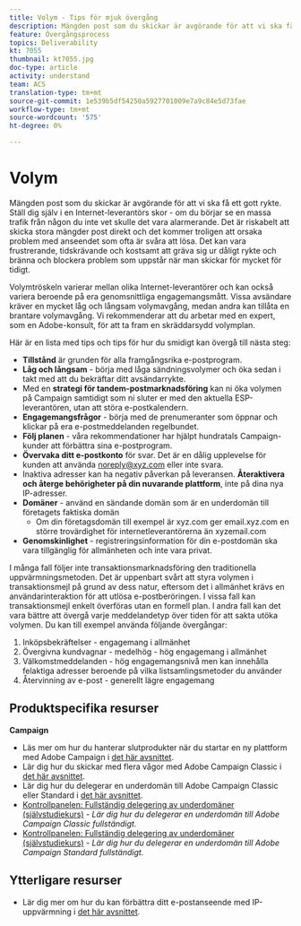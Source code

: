 ```yaml
---
title: Volym - Tips för mjuk övergång
description: Mängden post som du skickar är avgörande för att vi ska få ett gott rykte. Se vad du kan göra för en smidig övergång.
feature: Övergångsprocess
topics: Deliverability
kt: 7055
thumbnail: kt7055.jpg
doc-type: article
activity: understand
team: ACS
translation-type: tm+mt
source-git-commit: 1e539b5df54250a5927701009e7a9c84e5d73fae
workflow-type: tm+mt
source-wordcount: '575'
ht-degree: 0%

---
```



# Volym

Mängden post som du skickar är avgörande för att vi ska få ett gott rykte. Ställ dig själv i en Internet-leverantörs skor - om du börjar se en massa trafik från någon du inte vet skulle det vara alarmerande. Det är riskabelt att skicka stora mängder post direkt och det kommer troligen att orsaka problem med anseendet som ofta är svåra att lösa. Det kan vara frustrerande, tidskrävande och kostsamt att gräva sig ur dåligt rykte och bränna och blockera problem som uppstår när man skickar för mycket för tidigt.

Volymtröskeln varierar mellan olika Internet-leverantörer och kan också variera beroende på era genomsnittliga engagemangsmått. Vissa avsändare kräver en mycket låg och långsam volymavgång, medan andra kan tillåta en brantare volymavgång. Vi rekommenderar att du arbetar med en expert, som en Adobe-konsult, för att ta fram en skräddarsydd volymplan.

Här är en lista med tips och tips för hur du smidigt kan övergå till nästa steg:

* **Tillstånd** är grunden för alla framgångsrika e-postprogram.
* **Låg och långsam**  - börja med låga sändningsvolymer och öka sedan i takt med att du bekräftar ditt avsändarrykte.
* Med en **strategi för tandem-postmarknadsföring** kan ni öka volymen på Campaign samtidigt som ni sluter er med den aktuella ESP-leverantören, utan att störa e-postkalendern.
* **Engagemangsfrågor**  - börja med de prenumeranter som öppnar och klickar på era e-postmeddelanden regelbundet.
* **Följ planen**  - våra rekommendationer har hjälpt hundratals Campaign-kunder att förbättra sina e-postprogram.
* **Övervaka ditt e-postkonto** för svar. Det är en dålig upplevelse för kunden att använda noreply@xyz.com eller inte svara.
* Inaktiva adresser kan ha negativ påverkan på leveransen. **Återaktivera och återge behörigheter på din nuvarande plattform**, inte på dina nya IP-adresser.
* **Domäner** - använd en sändande domän som är en underdomän till företagets faktiska domän
   * Om din företagsdomän till exempel är xyz.com ger email.xyz.com en större trovärdighet för internetleverantörerna än xyzemail.com
* **Genomskinlighet**  - registreringsinformation för din e-postdomän ska vara tillgänglig för allmänheten och inte vara privat.

I många fall följer inte transaktionsmarknadsföring den traditionella uppvärmningsmetoden. Det är uppenbart svårt att styra volymen i transaktionsmejl på grund av dess natur, eftersom det i allmänhet krävs en användarinteraktion för att utlösa e-postberöringen. I vissa fall kan transaktionsmejl enkelt överföras utan en formell plan. I andra fall kan det vara bättre att övergå varje meddelandetyp över tiden för att sakta utöka volymen. Du kan till exempel använda följande övergångar:

1. Inköpsbekräftelser - engagemang i allmänhet
2. Övergivna kundvagnar - medelhög - hög engagemang i allmänhet
3. Välkomstmeddelanden - hög engagemangsnivå men kan innehålla felaktiga adresser beroende på vilka listsamlingsmetoder du använder
4. Återvinning av e-post - generellt lägre engagemang

## Produktspecifika resurser

**Campaign**

* Läs mer om hur du hanterar slutprodukter när du startar en ny plattform med Adobe Campaign i [det här avsnittet](/help/additional-resources/ac-starting-new-platform.md).
* Lär dig hur du skickar med flera vågor med Adobe Campaign Classic i [det här avsnittet](https://experienceleague.adobe.com/docs/campaign-classic/using/sending-messages/key-steps-when-creating-a-delivery/steps-sending-the-delivery.html#sending-using-multiple-waves).
* Lär dig hur du delegerar en underdomän till Adobe Campaign Classic eller Standard i [det här avsnittet](/help/additional-resources/ac-domain-name-setup.md).
* [Kontrollpanelen: Fullständig delegering av underdomäner (självstudiekurs)](https://experienceleague.corp.adobe.com/docs/campaign-classic-learn/control-panel/subdomains-and-certificates/subdomain-delegation.html) -  *Lär dig hur du delegerar en underdomän till Adobe Campaign Classic fullständigt.*
* [Kontrollpanelen: Fullständig delegering av underdomäner (självstudiekurs)](https://experienceleague.corp.adobe.com/docs/campaign-standard-learn/control-panel/subdomains-and-certificates/subdomain-delegation.html) -  *Lär dig hur du delegerar en underdomän till Adobe Campaign Standard fullständigt.*

## Ytterligare resurser

* Lär dig mer om hur du kan förbättra ditt e-postanseende med IP-uppvärmning i [det här avsnittet](/help/additional-resources/increase-reputation-with-ip-warming.md).
